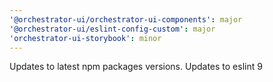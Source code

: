 ```yaml
---
'@orchestrator-ui/orchestrator-ui-components': major
'@orchestrator-ui/eslint-config-custom': major
'orchestrator-ui-storybook': minor
---
```


Updates to latest npm packages versions. Updates to eslint 9
